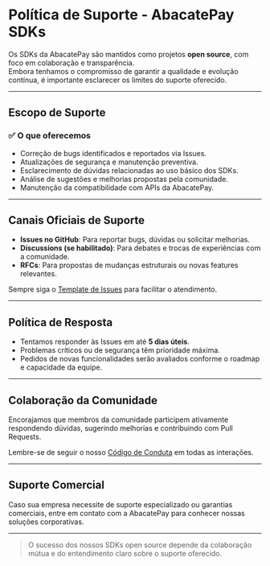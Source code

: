 
# Política de Suporte - AbacatePay SDKs

Os SDKs da AbacatePay são mantidos como projetos **open source**, com foco em colaboração e transparência.  
Embora tenhamos o compromisso de garantir a qualidade e evolução contínua, é importante esclarecer os limites do suporte oferecido.

---

## Escopo de Suporte

### ✅ O que oferecemos

- Correção de bugs identificados e reportados via Issues.
- Atualizações de segurança e manutenção preventiva.
- Esclarecimento de dúvidas relacionadas ao uso básico dos SDKs.
- Análise de sugestões e melhorias propostas pela comunidade.
- Manutenção da compatibilidade com APIs da AbacatePay.

---

## Canais Oficiais de Suporte

- **Issues no GitHub**: Para reportar bugs, dúvidas ou solicitar melhorias.
- **Discussions (se habilitado)**: Para debates e trocas de experiências com a comunidade.
- **RFCs**: Para propostas de mudanças estruturais ou novas features relevantes.

Sempre siga o [Template de Issues](/contributors/ISSUE_TEMPLATE.md) para facilitar o atendimento.

---

## Política de Resposta

- Tentamos responder às Issues em até **5 dias úteis**.
- Problemas críticos ou de segurança têm prioridade máxima.
- Pedidos de novas funcionalidades serão avaliados conforme o roadmap e capacidade da equipe.

---

## Colaboração da Comunidade

Encorajamos que membros da comunidade participem ativamente respondendo dúvidas, sugerindo melhorias e contribuindo com Pull Requests.

Lembre-se de seguir o nosso [Código de Conduta](/contributors/CODE_OF_CONDUCT.md) em todas as interações.

---

## Suporte Comercial

Caso sua empresa necessite de suporte especializado ou garantias comerciais, entre em contato com a AbacatePay para conhecer nossas soluções corporativas.

---

> O sucesso dos nossos SDKs open source depende da colaboração mútua e do entendimento claro sobre o suporte oferecido.